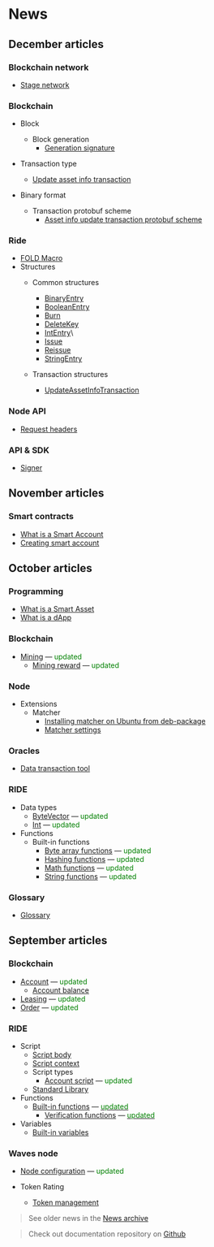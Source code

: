 # News

## December articles

### Blockchain network

* [Stage network](blockchain/blockchain-network/stage-network)

### Blockchain

* Block
  * Block generation
    * [Generation signature](blockchain/block/block-generation/generation-signature)

* Transaction type
  * [Update asset info transaction](blockchain/transaction-type/update-asset-info-transaction)

* Binary format
  * Transaction protobuf scheme
    * [Asset info update transaction protobuf scheme](blockchain/binary-format/transaction-protobuf-scheme/update-asset-info-transaction-protobuf-scheme)

### Ride

* [FOLD<N> Macro](ride/fold-macro)
* Structures
  * Common structures
    * [BinaryEntry](ride/structures/common-structures/binary-entry)
    * [BooleanEntry](ride/structures/common-structures/boolean-entry)
    * [Burn](ride/structures/common-structures/burn)
    * [DeleteKey](ride/structures/common-structures/delete-key)
    * [IntEntry](ride/structures/common-structures/int-entry)\
    * [Issue](ride/structures/common-structures/issue)
    * [Reissue](ride/structures/common-structures/reissue)
    * [StringEntry](ride/structures/common-structures/string-entry)

  * Transaction structures
    * [UpdateAssetInfoTransaction](ride/structures/transaction-structures/update-asset-info-transaction)

### Node API

* [Request headers](waves-node/node-api/headers)

### API & SDK

* [Signer](/en/building-apps/waves-api-and-sdk/client-libraries/signer)

## November articles

### Smart contracts

* [What is a Smart Account](smart-contracts/what-is-smart-account)
* [Creating smart account](smart-contracts/how-to-create-smart-account)

## October articles

### Programming

* [What is a Smart Asset](smart-contracts/what-is-smart-asset)
* [What is a dApp](smart-contracts/what-is-a-dapp)

### Blockchain

* [Mining](blockchain/mining) — <span style="color:green">updated</span>
  * [Mining reward](blockchain/mining/mining-reward) — <span style="color:green">updated</span>

### Node

* Extensions
  * Matcher
    * [Installing matcher on Ubuntu from deb-package](/en/waves-node/extensions/matcher/matcher-install-ubuntu-deb)
    * [Matcher settings](/en/waves-node/extensions/matcher/matcher-settings)

### Oracles

* [Data transaction tool](waves-oracles/data-transaction-tool)

### RIDE

* Data types
  * [ByteVector](ride/data-types/byte-vector) — <span style="color:green">updated</span>
  * [Int](ride/data-types/int) — <span style="color:green">updated</span>
* Functions
  * Built-in functions
    * [Byte array functions](ride/functions/built-in-functions/byte-array-functions) — <span style="color:green">updated</span>
    * [Hashing functions](ride/functions/built-in-functions/hashing-functions) — <span style="color:green">updated</span>
    * [Math functions](ride/functions/built-in-functions/math-functions) — <span style="color:green">updated</span>
    * [String functions](ride/functions/built-in-functions/string-functions) — <span style="color:green">updated</span>

### Glossary

* [Glossary](glossary/glossary)

## September articles

### Blockchain

* [Account](blockchain/account) — <span style="color:green">updated</span>
  * [Account balance](blockchain/account/account-balance)
* [Leasing](blockchain/leasing) — <span style="color:green">updated</span>
* [Order](blockchain/order) — <span style="color:green">updated</span>

### RIDE

* Script
  * [Script body](ride/script/script-body)
  * [Script context](ride/script/script-context)
  * Script types
    * [Account script](ride/script/script-types/account-script) — <span style="color:green">updated</span>
  * [Standard Library](ride/script/standard-library)
* Functions
  * [Built-in functions](ride/functions/built-in-functions) — [<span style="color:green">updated</span>](https://github.com/wavesplatform/waves-documentation/commit/b9c34cc7a7c0f540a2e41be8592233e1903da0d2#diff-b3344cfde38b2228710ac8c6a652a56d)
    * [Verification functions](ride/functions/built-in-functions/verification-functions) — [<span style="color:green">updated</span>](https://github.com/wavesplatform/waves-documentation/commit/de148968d16389068ce77865bcc3a482eb3fb9b5?diff=unified#diff-7d8db406e747ac90ad2ed0ae321fc5fe)
* Variables
  * [Built-in variables](ride/variables/built-in-variables)

### Waves node

* [Node configuration](waves-node/node-configuration) — <span style="color:green">updated</span>

* Token Rating
  * [Token management](waves-token-rating/token-management)

> See older news in the [News archive](miscellaneous/news-archive)

> Check out documentation repository on [Github](https://github.com/wavesplatform/waves-documentation)
